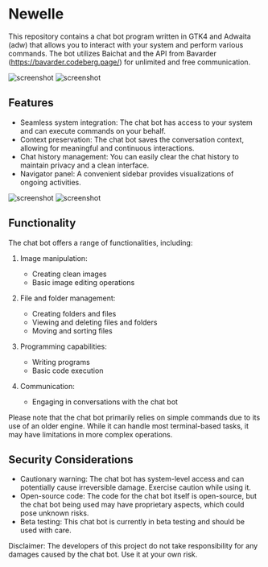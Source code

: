# Newelle

This repository contains a chat bot program written in GTK4 and Adwaita (adw) that allows you to interact with your system and perform various commands. The bot utilizes Baichat and the API from Bavarder (https://bavarder.codeberg.page/) for unlimited and free communication.

![screenshot](https://raw.githubusercontent.com/qwersyk/Assistant/master/Screenshot/screenshot1.png#gh-light-mode-only)
![screenshot](https://raw.githubusercontent.com/qwersyk/Assistant/master/Screenshot/screenshot2.png#gh-dark-mode-only)
## Features

- Seamless system integration: The chat bot has access to your system and can execute commands on your behalf.
- Context preservation: The chat bot saves the conversation context, allowing for meaningful and continuous interactions.
- Chat history management: You can easily clear the chat history to maintain privacy and a clean interface.
- Navigator panel: A convenient sidebar provides visualizations of ongoing activities.



![screenshot](https://raw.githubusercontent.com/qwersyk/Assistant/master/Screenshot/screenshot5.png#gh-light-mode-only)
![screenshot](https://raw.githubusercontent.com/qwersyk/Assistant/master/Screenshot/screenshot6.png#gh-dark-mode-only)

## Functionality

The chat bot offers a range of functionalities, including:

1. Image manipulation:
   - Creating clean images
   - Basic image editing operations

2. File and folder management:
   - Creating folders and files
   - Viewing and deleting files and folders
   - Moving and sorting files

3. Programming capabilities:
   - Writing programs
   - Basic code execution

4. Communication:
   - Engaging in conversations with the chat bot

Please note that the chat bot primarily relies on simple commands due to its use of an older engine. While it can handle most terminal-based tasks, it may have limitations in more complex operations.

## Security Considerations

- Cautionary warning: The chat bot has system-level access and can potentially cause irreversible damage. Exercise caution while using it.
- Open-source code: The code for the chat bot itself is open-source, but the chat bot being used may have proprietary aspects, which could pose unknown risks.
- Beta testing: This chat bot is currently in beta testing and should be used with care.

Disclaimer: The developers of this project do not take responsibility for any damages caused by the chat bot. Use it at your own risk.

